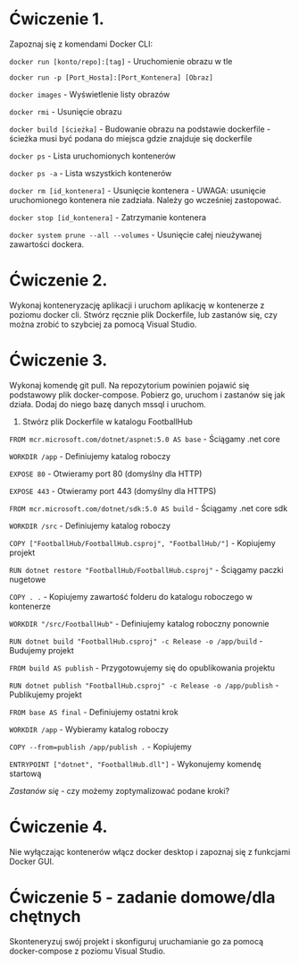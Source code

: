 # Ćwiczenie 1.

Zapoznaj się z komendami Docker CLI:

`docker run [konto/repo]:[tag]` - Uruchomienie obrazu w tle

`docker run -p [Port_Hosta]:[Port_Kontenera] [Obraz]`

`docker images` - Wyświetlenie listy obrazów

`docker rmi` - Usunięcie obrazu

`docker build [ścieżka]` - Budowanie obrazu na podstawie dockerfile - ścieżka musi być podana do miejsca gdzie znajduje się dockerfile

`docker ps` - Lista uruchomionych kontenerów

`docker ps -a` - Lista wszystkich kontenerów

`docker rm [id_kontenera]` - Usunięcie kontenera - UWAGA: usunięcie uruchomionego kontenera nie zadziała. Należy go wcześniej zastopować.

`docker stop [id_kontenera]` - Zatrzymanie kontenera

`docker system prune --all --volumes` - Usunięcie całej nieużywanej zawartości dockera.


# Ćwiczenie 2.

Wykonaj konteneryzację aplikacji i uruchom aplikację w kontenerze z poziomu docker cli. Stwórz ręcznie plik Dockerfile, lub zastanów się, czy można zrobić to szybciej za pomocą Visual Studio.

# Ćwiczenie 3.

Wykonaj komendę git pull. Na repozytorium powinien pojawić się podstawowy plik docker-compose. Pobierz go, uruchom i zastanów się jak działa. Dodaj do niego bazę danych mssql i uruchom.

1. Stwórz plik Dockerfile w katalogu FootballHub

`FROM mcr.microsoft.com/dotnet/aspnet:5.0 AS base` - Ściągamy .net core

`WORKDIR /app` - Definiujemy katalog roboczy

`EXPOSE 80` - Otwieramy port 80 (domyślny dla HTTP)

`EXPOSE 443` - Otwieramy port 443 (domyślny dla HTTPS)

`FROM mcr.microsoft.com/dotnet/sdk:5.0 AS build` - Ściągamy .net core sdk

`WORKDIR /src` - Definiujemy katalog roboczy

`COPY ["FootballHub/FootballHub.csproj", "FootballHub/"]` - Kopiujemy projekt

`RUN dotnet restore "FootballHub/FootballHub.csproj"` - Ściągamy paczki nugetowe

`COPY . .` - Kopiujemy zawartość folderu do katalogu roboczego w kontenerze

`WORKDIR "/src/FootballHub"` - Definiujemy katalog roboczny ponownie

`RUN dotnet build "FootballHub.csproj" -c Release -o /app/build` - Budujemy projekt

`FROM build AS publish` - Przygotowujemy się do opublikowania projektu

`RUN dotnet publish "FootballHub.csproj" -c Release -o /app/publish` - Publikujemy projekt

`FROM base AS final` - Definiujemy ostatni krok

`WORKDIR /app` - Wybieramy katalog roboczy

`COPY --from=publish /app/publish .` - Kopiujemy

`ENTRYPOINT ["dotnet", "FootballHub.dll"]` - Wykonujemy komendę startową

*Zastanów się* - czy możemy zoptymalizować podane kroki?

# Ćwiczenie 4.

Nie wyłączając kontenerów włącz docker desktop i zapoznaj się z funkcjami Docker GUI.

# Ćwiczenie 5 - zadanie domowe/dla chętnych

Skonteneryzuj swój projekt i skonfiguruj uruchamianie go za pomocą docker-compose z poziomu Visual Studio.
